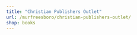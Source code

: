 ```yaml
---
title: "Christian Publishers Outlet"
url: /murfreesboro/christian-publishers-outlet/
shop: books
---
```

